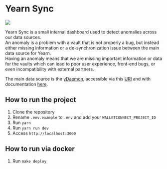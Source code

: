 # Yearn Sync
![](./public/og.jpeg)

Yearn Sync is a small internal dashboard used to detect anomalies across our data sources.  
An anomaly is a problem with a vault that is not properly a bug, but instead either missing information or a de-synchronization issue between the main data source for Yearn.  
Having an anomaly means that we are missing important information or data for the vaults which can lead to poor user experience, front-end bugs, or even incompatibility with external partners.  

The main data source is the [yDaemon](https://github.com/yearn/ydaemon), accessible via this [URI](https://ydaemon.yearn.finance) and with documentation [here](https://ydaemon.ycorpo.com/).

## How to run the project  
1. Clone the repository
2. Rename `.env.example` to `.env` and add your `WALLETCONNECT_PROJECT_ID`
3. Run `yarn`  
4. Run `yarn run dev`  
5. Access `http://localhost:3000`  

## How to run via docker
1. Run `make deploy`